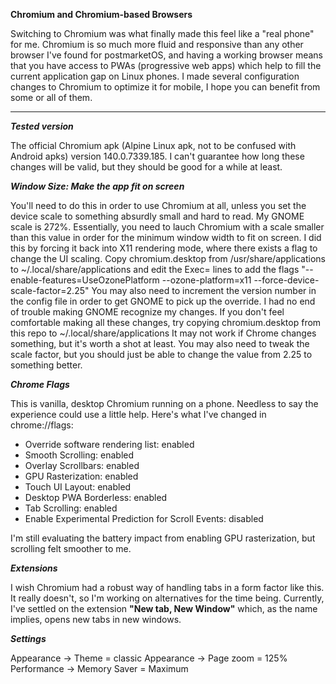 **Chromium and Chromium-based Browsers**

Switching to Chromium was what finally made this feel
like a "real phone" for me. Chromium is so much
more fluid and responsive than any other browser I've
found for postmarketOS, and having a working browser
means that you have access to PWAs (progressive web
apps) which help to fill the current application gap
on Linux phones. I made several configuration changes
to Chromium to optimize it for mobile, I hope you can
benefit from some or all of them.

---

***Tested version***

The official Chromium apk (Alpine Linux apk, not to be
confused with Android apks) version 140.0.7339.185.
I can't guarantee how long these changes will be valid,
but they should be good for a while at least.


***Window Size: Make the app fit on screen***

You'll need to do this in order to use Chromium at
all, unless you set the device scale to something
absurdly small and hard to read. My GNOME scale is 272%.
Essentially, you need to lauch Chromium with a scale
smaller than this value in order for the minimum window
width to fit on screen. I did this by forcing it back
into X11 rendering mode, where there exists a flag to
change the UI scaling. Copy chromium.desktop from
/usr/share/applications to ~/.local/share/applications
and edit the Exec= lines to add the flags
"--enable-features=UseOzonePlatform --ozone-platform=x11 --force-device-scale-factor=2.25"
You may also need to increment the
version number in the config file in order to get GNOME
to pick up the override. I had no end of trouble making
GNOME recognize my changes. If you don't feel
comfortable making all these changes, try copying
chromium.desktop from this repo to
~/.local/share/applications
It may not work if Chrome changes something, but it's
worth a shot at least.
You may also need to tweak the scale factor, but you
should just be able to change the value from 2.25 to
something better.

***Chrome Flags***

This is vanilla, desktop Chromium running on a phone.
Needless to say the experience could use a little
help. Here's what I've changed in chrome://flags:
- Override software rendering list: enabled
- Smooth Scrolling: enabled
- Overlay Scrollbars: enabled
- GPU Rasterization: enabled
- Touch UI Layout: enabled
- Desktop PWA Borderless: enabled
- Tab Scrolling: enabled
- Enable Experimental Prediction for Scroll Events: disabled

I'm still evaluating the battery impact from enabling
GPU rasterization, but scrolling felt smoother to me.

***Extensions***

I wish Chromium had a robust way of handling tabs in a form
factor like this. It really doesn't, so I'm working on
alternatives for the time being. Currently, I've
settled on the extension **"New tab, New Window"**
which, as the name implies, opens new tabs in new windows.

***Settings***

Appearance -> Theme = classic
Appearance -> Page zoom = 125%
Performance -> Memory Saver = Maximum
